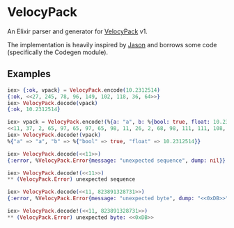 # VelocyPack

An Elixir parser and generator for [VelocyPack](https://github.com/arangodb/velocypack/blob/master/VelocyPack.md) v1.

The implementation is heavily inspired by [Jason](https://github.com/michalmuskala/jason) and
borrows some code (specifically the Codegen module).

## Examples

```elixir
iex> {:ok, vpack} = VelocyPack.encode(10.2312514)
{:ok, <<27, 245, 78, 96, 149, 102, 118, 36, 64>>}
iex> VelocyPack.decode(vpack)
{:ok, 10.2312514}

iex> vpack = VelocyPack.encode!(%{a: "a", b: %{bool: true, float: 10.2312514}})
<<11, 37, 2, 65, 97, 65, 97, 65, 98, 11, 26, 2, 68, 98, 111, 111, 108, 26, 69, 102, 108, 111, 97, 116, 27, 245, 78, 96, 149, 102, 118, 36, 64, 3, 9, 3, 7>>
iex> VelocyPack.decode!(vpack)
%{"a" => "a", "b" => %{"bool" => true, "float" => 10.2312514}}

iex> VelocyPack.decode(<<11>>)
{:error, %VelocyPack.Error{message: "unexpected sequence", dump: nil}}

iex> VelocyPack.decode!(<<11>>)
** (VelocyPack.Error) unexpected sequence

iex> VelocyPack.decode(<<11, 823891328731>>)
{:error, %VelocyPack.Error{message: "unexpected byte", dump: "<<0xDB>>"}}

iex> VelocyPack.decode!(<<11, 823891328731>>)
** (VelocyPack.Error) unexpected byte: <<0xDB>>
```